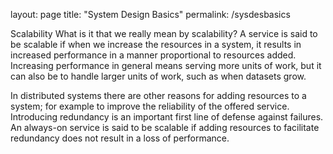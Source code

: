 layout: page
title: "System Design Basics"
permalink: /sysdesbasics

Scalability
What is it that we really mean by scalability? 
A service is said to be scalable if when we increase the resources in a system, it results in increased performance in a manner proportional to resources added. 
Increasing performance in general means serving more units of work, but it can also be to handle larger units of work, such as when datasets grow.

In distributed systems there are other reasons for adding resources to a system; for example to improve the reliability of the offered service. Introducing redundancy is an important first line of defense against failures. An always-on service is said to be scalable if adding resources to facilitate redundancy does not result in a loss of performance.
